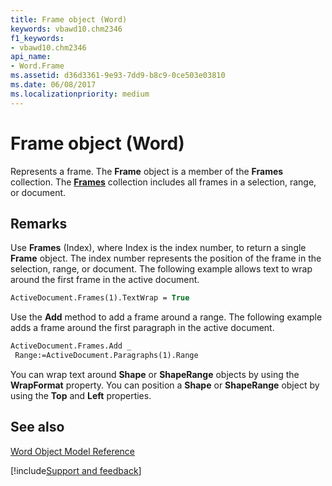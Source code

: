 ```yaml
---
title: Frame object (Word)
keywords: vbawd10.chm2346
f1_keywords:
- vbawd10.chm2346
api_name:
- Word.Frame
ms.assetid: d36d3361-9e93-7dd9-b8c9-0ce503e03810
ms.date: 06/08/2017
ms.localizationpriority: medium
---
```



# Frame object (Word)

Represents a frame. The **Frame** object is a member of the **Frames** collection. The **[Frames](Word.Frames.md)** collection includes all frames in a selection, range, or document.


## Remarks

Use **Frames** (Index), where Index is the index number, to return a single **Frame** object. The index number represents the position of the frame in the selection, range, or document. The following example allows text to wrap around the first frame in the active document.


```vb
ActiveDocument.Frames(1).TextWrap = True
```

Use the **Add** method to add a frame around a range. The following example adds a frame around the first paragraph in the active document.




```vb
ActiveDocument.Frames.Add _ 
 Range:=ActiveDocument.Paragraphs(1).Range
```

You can wrap text around **Shape** or **ShapeRange** objects by using the **WrapFormat** property. You can position a **Shape** or **ShapeRange** object by using the **Top** and **Left** properties.


## See also


[Word Object Model Reference](overview/Word/object-model.md)

[!include[Support and feedback](~/includes/feedback-boilerplate.md)]